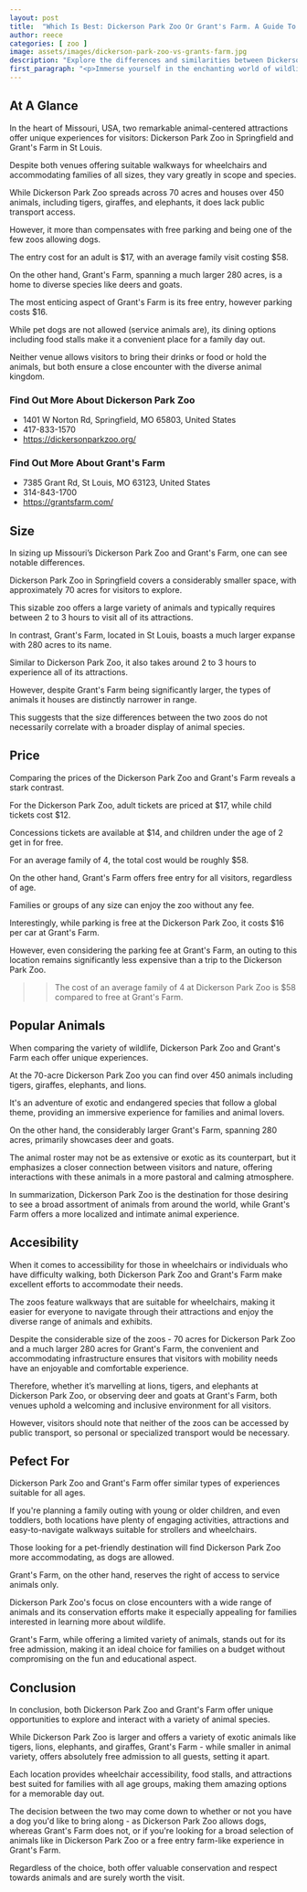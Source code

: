 ```yaml
---
layout: post
title:  "Which Is Best: Dickerson Park Zoo Or Grant's Farm. A Guide To Which Is The Best Zoo In Missouri, USA"
author: reece
categories: [ zoo ]
image: assets/images/dickerson-park-zoo-vs-grants-farm.jpg
description: "Explore the differences and similarities between Dickerson Park Zoo and Grant's Farm in our comprehensive comparison article. We dive into the variety of animals, attractions, educational programs, and visitor experiences offered by each zoo."
first_paragraph: "<p>Immerse yourself in the enchanting world of wildlife at two of Missouri's premium animal attractions - Dickerson Park Zoo in Springfield and Grant's Farm in St Louis.</p><p>Discover the noteworthy zoo creatures, from majestic tigers, giraffes, elephants, and lions at Dickerson Park Zoo to the gentle deer and playful goats at Grant's Farm.</p><p>Explore the wide landscapes, ranging from Dickerson's 70-acres habitat to the sprawling 280-acres of Grant's Farm, and be ready for an engaging family day out packed with exclusive animal encounters and copious learning opportunities.</p><p>Whether spending a couple of hours or an entire day, both zoos promise memorable experiences without straining your budget.</p><p>This blog post offers an in-depth comparison between Dickerson Park Zoo and Grant's Farm, simplifying your choice for your next family outing.</p>"
---
```


<div class="overview" markdown="1"> 

## At A Glance 

In the heart of Missouri, USA, two remarkable animal-centered attractions offer unique experiences for visitors: Dickerson Park Zoo in Springfield and Grant's Farm in St Louis. 

Despite both venues offering suitable walkways for wheelchairs and accommodating families of all sizes, they vary greatly in scope and species. 

While Dickerson Park Zoo spreads across 70 acres and houses over 450 animals, including tigers, giraffes, and elephants, it does lack public transport access. 

However, it more than compensates with free parking and being one of the few zoos allowing dogs. 

The entry cost for an adult is $17, with an average family visit costing $58. 

On the other hand, Grant's Farm, spanning a much larger 280 acres, is a home to diverse species like deers and goats. 

The most enticing aspect of Grant's Farm is its free entry, however parking costs $16. 

While pet dogs are not allowed (service animals are), its dining options including food stalls make it a convenient place for a family day out. 

Neither venue allows visitors to bring their drinks or food or hold the animals, but both ensure a close encounter with the diverse animal kingdom.

<div class="find-out-more" markdown="1">

### Find Out More About Dickerson Park Zoo

- 1401 W Norton Rd, Springfield, MO 65803, United States
- 417-833-1570
- https://dickersonparkzoo.org/


</div>



<div class="find-out-more" markdown="1">

### Find Out More About Grant's Farm

- 7385 Grant Rd, St Louis, MO 63123, United States
- 314-843-1700
- https://grantsfarm.com/


</div>

</div>
    
    

## Size 

In sizing up Missouri’s Dickerson Park Zoo and Grant's Farm, one can see notable differences. 

Dickerson Park Zoo in Springfield covers a considerably smaller space, with approximately 70 acres for visitors to explore. 

This sizable zoo offers a large variety of animals and typically requires between 2 to 3 hours to visit all of its attractions. 

In contrast, Grant's Farm, located in St Louis, boasts a much larger expanse with 280 acres to its name. 

Similar to Dickerson Park Zoo, it also takes around 2 to 3 hours to experience all of its attractions. 

However, despite Grant's Farm being significantly larger, the types of animals it houses are distinctly narrower in range. 

This suggests that the size differences between the two zoos do not necessarily correlate with a broader display of animal species.

## Price 

Comparing the prices of the Dickerson Park Zoo and Grant's Farm reveals a stark contrast. 

For the Dickerson Park Zoo, adult tickets are priced at $17, while child tickets cost $12. 

Concessions tickets are available at $14, and children under the age of 2 get in for free. 

For an average family of 4, the total cost would be roughly $58. 

On the other hand, Grant's Farm offers free entry for all visitors, regardless of age. 

Families or groups of any size can enjoy the zoo without any fee. 

Interestingly, while parking is free at the Dickerson Park Zoo, it costs $16 per car at Grant's Farm. 

However, even considering the parking fee at Grant's Farm, an outing to this location remains significantly less expensive than a trip to the Dickerson Park Zoo.

>> The cost of an average family of 4 at Dickerson Park Zoo is $58 compared to free at Grant's Farm.



## Popular Animals 

When comparing the variety of wildlife, Dickerson Park Zoo and Grant's Farm each offer unique experiences. 

At the 70-acre Dickerson Park Zoo you can find over 450 animals including tigers, giraffes, elephants, and lions. 

It's an adventure of exotic and endangered species that follow a global theme, providing an immersive experience for families and animal lovers. 

On the other hand, the considerably larger Grant's Farm, spanning 280 acres, primarily showcases deer and goats. 

The animal roster may not be as extensive or exotic as its counterpart, but it emphasizes a closer connection between visitors and nature, offering interactions with these animals in a more pastoral and calming atmosphere. 

In summarization, Dickerson Park Zoo is the destination for those desiring to see a broad assortment of animals from around the world, while Grant's Farm offers a more localized and intimate animal experience.

## Accesibility 

When it comes to accessibility for those in wheelchairs or individuals who have difficulty walking, both Dickerson Park Zoo and Grant's Farm make excellent efforts to accommodate their needs. 

The zoos feature walkways that are suitable for wheelchairs, making it easier for everyone to navigate through their attractions and enjoy the diverse range of animals and exhibits. 

Despite the considerable size of the zoos - 70 acres for Dickerson Park Zoo and a much larger 280 acres for Grant's Farm, the convenient and accommodating infrastructure ensures that visitors with mobility needs have an enjoyable and comfortable experience. 

Therefore, whether it’s marvelling at lions, tigers, and elephants at Dickerson Park Zoo, or observing deer and goats at Grant's Farm, both venues uphold a welcoming and inclusive environment for all visitors. 

However, visitors should note that neither of the zoos can be accessed by public transport, so personal or specialized transport would be necessary.

## Pefect For 

Dickerson Park Zoo and Grant's Farm offer similar types of experiences suitable for all ages. 

If you're planning a family outing with young or older children, and even toddlers, both locations have plenty of engaging activities, attractions and easy-to-navigate walkways suitable for strollers and wheelchairs. 

Those looking for a pet-friendly destination will find Dickerson Park Zoo more accommodating, as dogs are allowed. 

Grant's Farm, on the other hand, reserves the right of access to service animals only. 

Dickerson Park Zoo's focus on close encounters with a wide range of animals and its conservation efforts make it especially appealing for families interested in learning more about wildlife. 

Grant's Farm, while offering a limited variety of animals, stands out for its free admission, making it an ideal choice for families on a budget without compromising on the fun and educational aspect.

## Conclusion 

In conclusion, both Dickerson Park Zoo and Grant's Farm offer unique opportunities to explore and interact with a variety of animal species. 

While Dickerson Park Zoo is larger and offers a variety of exotic animals like tigers, lions, elephants, and giraffes, Grant's Farm - while smaller in animal variety, offers absolutely free admission to all guests, setting it apart. 

Each location provides wheelchair accessibility, food stalls, and attractions best suited for families with all age groups, making them amazing options for a memorable day out. 

The decision between the two may come down to whether or not you have a dog you'd like to bring along - as Dickerson Park Zoo allows dogs, whereas Grant's Farm does not, or if you're looking for a broad selection of animals like in Dickerson Park Zoo or a free entry farm-like experience in Grant's Farm. 

Regardless of the choice, both offer valuable conservation and respect towards animals and are surely worth the visit.
